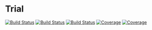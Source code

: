 # Trial

[![Build Status](https://github.com/jerryfung110/Trial.jl/actions/workflows/CI.yml/badge.svg?branch=master)](https://github.com/jerryfung110/Trial.jl/actions/workflows/CI.yml?query=branch%3Amaster)
[![Build Status](https://app.travis-ci.com/jerryfung110/Trial.jl.svg?branch=master)](https://app.travis-ci.com/jerryfung110/Trial.jl)
[![Build Status](https://ci.appveyor.com/api/projects/status/github/jerryfung110/Trial.jl?svg=true)](https://ci.appveyor.com/project/jerryfung110/Trial-jl)
[![Coverage](https://codecov.io/gh/jerryfung110/Trial.jl/branch/master/graph/badge.svg)](https://codecov.io/gh/jerryfung110/Trial.jl)
[![Coverage](https://coveralls.io/repos/github/jerryfung110/Trial.jl/badge.svg?branch=master)](https://coveralls.io/github/jerryfung110/Trial.jl?branch=master)
